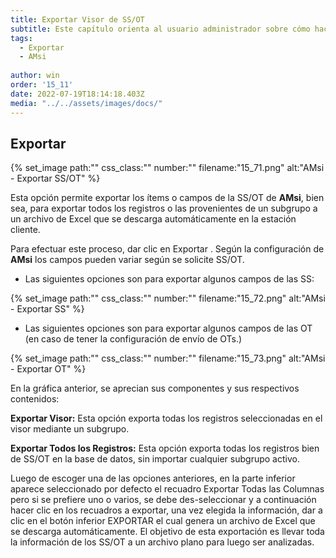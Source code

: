 ```yaml
---
title: Exportar Visor de SS/OT
subtitle: Este capítulo orienta al usuario administrador sobre cómo hacer uso de servicios como la función Exportar Visor de AMsi.
tags:
  - Exportar
  - AMsi
  
author: win
order: '15_11'
date: 2022-07-19T18:14:18.403Z
media: "../../assets/images/docs/"
---
```


## Exportar

{% set_image
  path:""
  css_class:""
  number:""
  filename:"15_71.png"
  alt:"AMsi - Exportar SS/OT"
%}

Esta opción <span class="mdi mdi-download"></span> permite exportar los ítems o campos de la SS/OT de **AMsi**, bien sea, para exportar todos los registros o las provenientes de un subgrupo a un archivo de Excel que se descarga automáticamente en la estación cliente.

Para efectuar este proceso, dar clic en Exportar <span class="mdi mdi-download"></span>. Según la configuración de **AMsi** los campos pueden variar según se solicite SS/OT.

- Las siguientes opciones son para exportar algunos campos de las SS:

{% set_image
  path:""
  css_class:""
  number:""
  filename:"15_72.png"
  alt:"AMsi - Exportar SS"
%}

- Las siguientes opciones son para exportar algunos campos de las OT (en caso de tener la configuración de envío de OTs.)

{% set_image
  path:""
  css_class:""
  number:""
  filename:"15_73.png"
  alt:"AMsi - Exportar OT"
%}

En la gráfica anterior, se aprecian sus componentes y sus respectivos contenidos:

**Exportar Visor:** Esta opción exporta todas los registros seleccionadas en el visor mediante un subgrupo.

**Exportar Todos los Registros:** Esta opción exporta todas los registros bien de SS/OT en la base de datos, sin importar cualquier subgrupo activo.

Luego de escoger una de las opciones anteriores, en la parte inferior aparece seleccionado por defecto el recuadro <a class="btn cl-gray"><span class="mdi mdi-checkbox-blank-outline"></span> Exportar Todas las Columnas</a> pero si se prefiere uno o varios, se debe des-seleccionar y a continuación hacer clic en los recuadros a exportar, una vez elegida la información, dar a clic en el botón inferior 
<a class="btn bg-gray cl-black">EXPORTAR</a> el cual genera un archivo de Excel que se descarga automáticamente. El objetivo de esta exportación es llevar toda la información de los SS/OT a un archivo plano para luego ser analizadas.